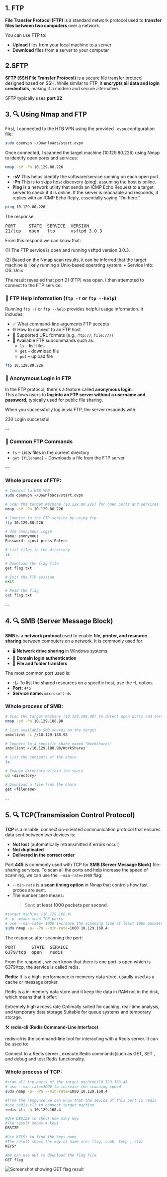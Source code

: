 ## 1. FTP

**File Transfer Protocol (FTP)** is a standard network protocol used to **transfer files between two computers** over a network.

You can use FTP to:

- **Upload** files from your local machine to a server
- **Download** files from a server to your computer

## 2.SFTP

**SFTP (SSH File Transfer Protocol)** is a secure file transfer protocol designed based on SSH.
While similar to FTP, it **encrypts all data and login credentials**, making it a modern and secure alternative.

SFTP typically uses **port 22**.

## 3. 🔍 Using Nmap and FTP

First, I connected to the HTB VPN using the provided `.ovpn` configuration file:
```bash
sudo openvpn ~/Downloads/start.ovpn
```
Once connected, I scanned the target machine (10.129.80.226) using Nmap to identify open ports and services:
```bash
nmap -sV -Pn 10.129.80.226
```
- **-sV** This helps identify the software/service running on each open port.
- **-Pn** This is to skips host discovery (ping), assuming the host is online.
- **Ping** is a network utility that sends an ICMP Echo Request to a target server to check if it is online.
If the server is reachable and responds, it replies with an ICMP Echo Reply, essentially saying “I’m here.”
```bash
ping 10.129.80.226
```
The response:

<pre>
PORT     STATE  SERVICE  VERSION
21/tcp   open   ftp      vsftpd 3.0.3
</pre>

From this respond we can know that:

(1) The FTP service is open and running vsftpd version 3.0.3.

(2) Based on the Nmap scan results, it can be inferred that the target machine is likely running a Unix-based operating system.
	    •	Service Info: OS: Unix

The result revealed that port 21 (FTP) was open. I then attempted to connect to the FTP service.

### 📘 FTP Help Information (`ftp -?` or `ftp --help`)

Running `ftp -?` or `ftp --help` provides helpful usage information. It includes:

- ✅ What command-line arguments FTP accepts  
- 🌐 How to connect to an FTP host  
- 🔗 Supported URL formats (e.g., `ftp://`, `file:///`)  
- 📄 Available FTP subcommands such as:
  - `ls` – list files
  - `get` – download file
  - `put` – upload file
 
```bash
ftp 10.129.80.226
```
### 🔐 Anonymous Login in FTP

In the FTP protocol, there's a feature called **anonymous login**.  
This allows users to **log into an FTP server without a username and password**, typically used for public file sharing.

When you successfully log in via FTP, the server responds with:

230 Login successful

-- 
### 📁 Common FTP Commands

- `ls` – Lists files in the current directory  
- `get [filename]` – Downloads a file from the FTP server

--
### Whole process of FTP:
```bash
# Connect to HTB VPN
sudo openvpn ~/Downloads/start.ovpn

# Scan the target machine (10.129.80.226) for open ports and services
nmap -sV -Pn 10.129.80.226

# Connect to the FTP service by using ftp 
ftp 10.129.80.226

# Use anonymous login
Name: anonymous
Password: <just press Enter>

# List files in the directory
ls

# Download the flag file
get flag.txt

# Exit the FTP session
exit

# Read the flag
cat flag.txt
```
--

## 4. 🔍 SMB (Server Message Block)
**SMB** is a **network protocol** used to enable **file, printer, and resource sharing** between computers on a network. It is commonly used for:

- 🖥️ **Network drive sharing** in Windows systems  
- 🔐 **Domain login authentication**  
- 📁 **File and folder transfers**

The most common port used is:
- **-L:** To list the shared resources on a specific host, use the -L option.
- **Port:** `445`  
- **Service name:** `microsoft-ds`

### Whole process of SMB:
```bash
# Scan the target machine (10.129.188.98) to detect open ports and service versions
nmap -sV -Pn 10.129.188.98

# List available SMB shares on the target
smbclient -L //10.129.188.98

# Connect to a specific share named "WorkShares"
smbclient //10.129.188.98/WorkShares

# List the contents of the share
ls

# Change directory within the share
cd <directory>

# Download a file from the share
get <filename>
```

-- 
## 5. 🔍 TCP(Transmission Control Protocol)

**TCP** is a reliable, connection-oriented communication protocol that ensures data sent between two devices is:

- **Not lost** (automatically retransmitted if errors occur)
- **Not duplicated**
- **Delivered in the correct order**

Port **445** is commonly used with TCP for **SMB (Server Message Block)** file-sharing services.
To scan all the ports and help increase the speed of scanning, we can use the `--min-rate=1000` flag:

- `--min-rate` is a **scan timing option** in Nmap that controls how fast probes are sent.
- The number `1000` means:
  > Send **at least 1000 packets per second**.


```bash
#target machine (10.129.168.4)
# -p- means scan TCP ports
# use --min-rate= 1000 increase the scanning time at least 1000 packets per second
sudo nmap -p- -Pn --min-rate=1000 10.129.168.4
```

The response after scanning the port:

<pre>
PORT      STATE  SERVICE
6379/tcp  open   redis
</pre>

From the respond , we can know that there is one port is open which is 6379/tcp, the service is called redis.

**Redis:** It is a high-performance in memeory data store, usaully used as a cache or message broker.

Redis is a in-memory data store and it keep the data in RAM not in the disk, which means that it offer:

Extremely high access rate
Optimally suited for caching, real-time analysis, and temporary data storage
Suitable for queue systems and temporary storage.

🛠️ **redis-cli (Redis Command-Line Interface)**

redis-cli is the command-line tool for interacting with a Redis server. It can be used to:

Connect to a Redis server , execute Redis commands(such as GET, SET ,  and debug and test Redis functionality.

### Whole process of TCP:
```bash
#scan all tcp ports of the target machine(10.129.168.4)
# use --min-rate=1000 to increase the scanning speed
sudo nmap -p- -Pn --min-rate=1000 10.129.168.4

#from the response we can know that the sevice of this port is redis
#use redis-cli to connect target machine
redis-cli -h 10.129.168.4

#Use DBSIZE to check how many key
#The result shows 4 keys
DBSIZE

#Use KEYS* to find the keys name
#The result shows the key of name are: flag, numb, temp , stor
KEYS*

#We can use GET to download the flag file
GET flag

```
![Screenshot showing GET flag result](./get_lag.jpg)
